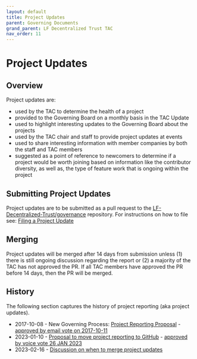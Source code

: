 ```yaml
---
layout: default
title: Project Updates
parent: Governing Documents
grand_parent: LF Decentralized Trust TAC
nav_order: 11
---
```

[//]: # (SPDX-License-Identifier: CC-BY-4.0)

# Project Updates

## Overview
Project updates are:
- used by the TAC to determine the health of a project
- provided to the Governing Board on a monthly basis in the TAC Update
- used to highlight interesting updates to the Governing Board about the projects
- used by the TAC chair and staff to provide project updates at events
- used to share interesting information with member companies by both the staff and TAC members
- suggested as a point of reference to newcomers to determine if a project would be worth joining based on information like the contributor diversity, as well as, the type of feature work that is ongoing within the project

## Submitting Project Updates
Project updates are to be submitted as a pull request to the [LF-Decentralized-Trust/governance](https://github.com/LF-Decentralized-Trust/governance) repository. For instructions on how to file see: [Filing a Project Update](https://lf-decentralized-trust.github.io/governance/project-updates/#instructions-for-filing)

## Merging
Project updates will be merged after 14 days from submission unless (1) there is still ongoing discussion regarding the report or (2) a majority of the TAC has not approved the PR. If all TAC members have approved the PR before 14 days, then the PR will be merged.

## History
The following section captures the history of project reporting (aka project updates).
* 2017-10-08 - New Governing Process: [Project Reporting Proposal](https://github.com/hyperledger/toc-docs/blob/main/documents/Project%20Reporting%20Proposal.pdf) - [approved by email vote on 2017-10-11](https://lists.hyperledger.org/g/toc/topic/17552164#1183)
* 2023-01-10 - [Proposal to move project reporting to GitHub](https://github.com/hyperledger/toc/issues/43) - [approved by voice vote 26 JAN 2023](https://wiki.hyperledger.org/display/TSC/2023+01+26+TOC+Meeting+Record)
* 2023-02-16 - [Discussion on when to merge project updates](https://toc.hyperledger.org/meeting-minutes/2023/2023-02-16-TOC-meeting-record.html#discussion)